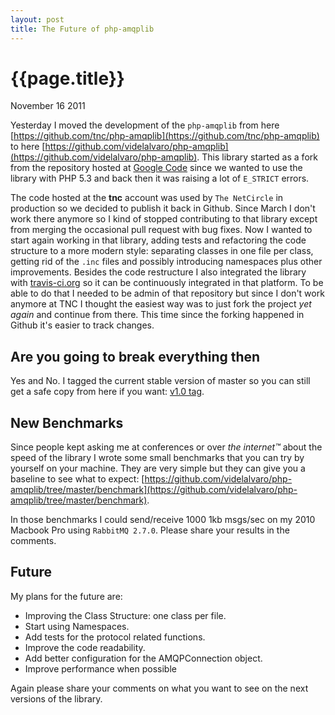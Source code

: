 ```yaml
---
layout: post
title: The Future of php-amqplib
---
```


# {{page.title}} #

<span class="meta">November 16 2011</span>

Yesterday I moved the development of the `php-amqplib` from here [https://github.com/tnc/php-amqplib](https://github.com/tnc/php-amqplib) to here [https://github.com/videlalvaro/php-amqplib](https://github.com/videlalvaro/php-amqplib). This library started as a fork from the repository hosted at [Google Code](http://code.google.com/p/php-amqplib/) since we wanted to use the library with PHP 5.3 and back then it was raising a lot of `E_STRICT` errors.

The code hosted at the __tnc__ account was used by `The NetCircle` in production so we decided to publish it back in Github. Since March I don't work there anymore so I kind of stopped contributing to that library except from merging the occasional pull request with bug fixes. Now I wanted to start again working in that library, adding tests and refactoring the code structure to a more modern style: separating classes in one file per class, getting rid of the `.inc` files and possibly introducing namespaces plus other improvements. Besides the code restructure I also integrated the library with [travis-ci.org](http://travis-ci.org/#!/videlalvaro/php-amqplib) so it can be continuously integrated in that platform. To be able to do that I needed to be admin of that repository but since I don't work anymore at TNC I thought the easiest way was to just fork the project _yet again_ and continue from there. This time since the forking happened in Github it's easier to track changes.

## Are you going to break everything then ##

Yes and No. I tagged the current stable version of master so you can still get a safe copy from here if you want: [v1.0 tag](https://github.com/videlalvaro/php-amqplib/zipball/v1.0).

## New Benchmarks ##

Since people kept asking me at conferences or over _the internet™_ about the speed of the library I wrote some small benchmarks that you can try by yourself on your machine. They are very simple but they can give you a baseline to see what to expect: [https://github.com/videlalvaro/php-amqplib/tree/master/benchmark](https://github.com/videlalvaro/php-amqplib/tree/master/benchmark).

In those benchmarks I could send/receive 1000 1kb msgs/sec on my 2010 Macbook Pro using `RabbitMQ 2.7.0`. Please share your results in the comments.

## Future ##

My plans for the future are:

* Improving the Class Structure: one class per file.
* Start using Namespaces.
* Add tests for the protocol related functions.
* Improve the code readability.
* Add better configuration for the AMQPConnection object.
* Improve performance when possible

Again please share your comments on what you want to see on the next versions of the library.